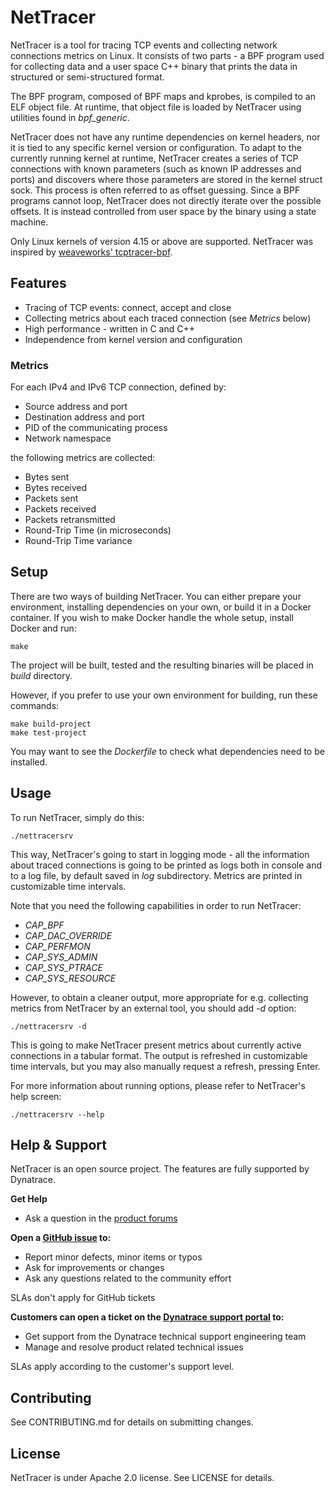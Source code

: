 # NetTracer

NetTracer is a tool for tracing TCP events and collecting network connections metrics on Linux. It consists of two parts - a BPF program used for collecting data and a user space C++ binary that prints the data in structured or semi-structured format.

The BPF program, composed of BPF maps and kprobes, is compiled to an ELF object file. At runtime, that object file is loaded by NetTracer using utilities found in _bpf\_generic_.

NetTracer does not have any runtime dependencies on kernel headers, nor it is tied to any specific kernel version or configuration. To adapt to the currently running kernel at runtime, NetTracer creates a series of TCP connections with known parameters (such as known IP addresses and ports) and discovers where those parameters are stored in the kernel struct sock. This process is often referred to as offset guessing. Since a BPF programs cannot loop, NetTracer does not directly iterate over the possible offsets. It is instead controlled from user space by the binary using a state machine.

Only Linux kernels of version 4.15 or above are supported. NetTracer was inspired by [weaveworks' tcptracer-bpf](https://github.com/weaveworks/tcptracer-bpf).

## Features

- Tracing of TCP events: connect, accept and close
- Collecting metrics about each traced connection (see _Metrics_ below)
- High performance - written in C and C++
- Independence from kernel version and configuration

### Metrics

For each IPv4 and IPv6 TCP connection, defined by:

- Source address and port
- Destination address and port
- PID of the communicating process
- Network namespace

the following metrics are collected:

- Bytes sent
- Bytes received
- Packets sent
- Packets received
- Packets retransmitted
- Round-Trip Time (in microseconds)
- Round-Trip Time variance

## Setup

There are two ways of building NetTracer. You can either prepare your environment, installing dependencies on your own, or build it in a Docker container. If you wish to make Docker handle the whole setup, install Docker and run:

```
make
```

The project will be built, tested and the resulting binaries will be placed in _build_ directory.

However, if you prefer to use your own environment for building, run these commands:

```
make build-project
make test-project
```

You may want to see the _Dockerfile_ to check what dependencies need to be installed.

## Usage

To run NetTracer, simply do this:

```
./nettracersrv
```

This way, NetTracer's going to start in logging mode - all the information about traced connections is going to be printed as logs both in console and to a log file, by default saved in _log_ subdirectory. Metrics are printed in customizable time intervals.

Note that you need the following capabilities in order to run NetTracer:

- _CAP\_BPF_
- _CAP\_DAC\_OVERRIDE_
- _CAP\_PERFMON_
- _CAP\_SYS\_ADMIN_
- _CAP\_SYS\_PTRACE_
- _CAP\_SYS\_RESOURCE_

However, to obtain a cleaner output, more appropriate for e.g. collecting metrics from NetTracer by an external tool, you should add _-d_ option:

```
./nettracersrv -d
```

This is going to make NetTracer present metrics about currently active connections in a tabular format. The output is refreshed in customizable time intervals, but you may also manually request a refresh, pressing Enter.

For more information about running options, please refer to NetTracer's help screen:

```
./nettracersrv --help
```

## Help & Support

NetTracer is an open source project. The features are fully supported by Dynatrace.

**Get Help**

- Ask a question in the [product forums](https://community.dynatrace.com/t5/Using-Dynatrace/ct-p/UsingDynatrace)

**Open a [GitHub issue](https://github.com/dynatrace-oss/nettracer-bpf/issues/new) to:**

- Report minor defects, minor items or typos
- Ask for improvements or changes
- Ask any questions related to the community effort

SLAs don't apply for GitHub tickets

**Customers can open a ticket on the [Dynatrace support portal](https://support.dynatrace.com/supportportal/) to:**

- Get support from the Dynatrace technical support engineering team
- Manage and resolve product related technical issues

SLAs apply according to the customer's support level.

## Contributing

See CONTRIBUTING.md for details on submitting changes.

## License

NetTracer is under Apache 2.0 license. See LICENSE for details.

